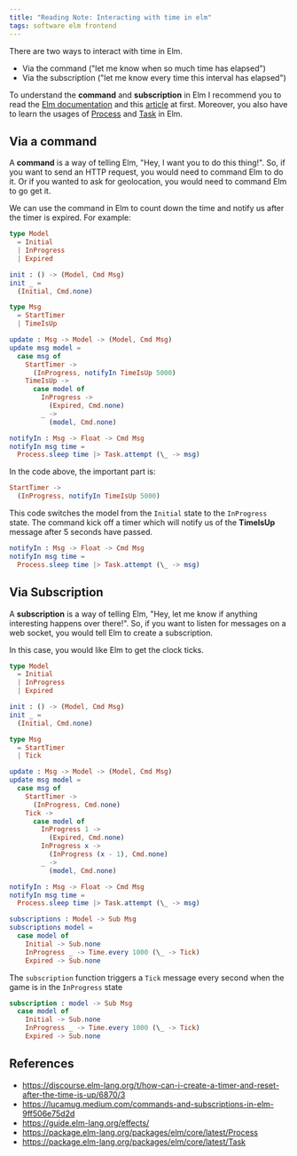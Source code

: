 ```yaml
---
title: "Reading Note: Interacting with time in elm"
tags: software elm frontend
---
```



There are two ways to interact with time in Elm.

- Via the command ("let me know when so much time has elapsed")
- Via the subscription ("let me know every time this interval has elapsed")

To understand the **command** and **subscription** in Elm I recommend you to read the [Elm documentation](https://guide.elm-lang.org/effects/) and this [article](https://lucamug.medium.com/commands-and-subscriptions-in-elm-9ff506e75d2d) at first. Moreover, you also have to learn the usages of [Process](https://package.elm-lang.org/packages/elm/core/latest/Process) and [Task](https://package.elm-lang.org/packages/elm/core/latest/Task) in Elm.

## Via a command

A **command** is a way of telling Elm, "Hey, I want you to do this thing!". So, if you want to send an HTTP request, you would need to command Elm to do it. Or if you wanted to ask for geolocation, you would need to command Elm to go get it.

We can use the command in Elm to count down the time and notify us after the timer is expired. For example:

```elm
type Model
  = Initial
  | InProgress
  | Expired

init : () -> (Model, Cmd Msg)
init _ =
  (Initial, Cmd.none)

type Msg
  = StartTimer
  | TimeIsUp

update : Msg -> Model -> (Model, Cmd Msg)
update msg model =
  case msg of
    StartTimer ->
      (InProgress, notifyIn TimeIsUp 5000)
    TimeIsUp ->
      case model of
        InProgress ->
          (Expired, Cmd.none)
        _ ->
          (model, Cmd.none)

notifyIn : Msg -> Float -> Cmd Msg
notifyIn msg time =
  Process.sleep time |> Task.attempt (\_ -> msg)
```

In the code above, the important part is:

```elm
StartTimer ->
  (InProgress, notifyIn TimeIsUp 5000)
```

This code switches the model from the `Initial` state to the `InProgress` state. The command kick off a timer which will notify us of the **TimeIsUp** message after 5 seconds have passed.

```elm
notifyIn : Msg -> Float -> Cmd Msg
notifyIn msg time =
  Process.sleep time |> Task.attempt (\_ -> msg)
```

## Via Subscription

A **subscription** is a way of telling Elm, "Hey, let me know if anything interesting happens over there!". So, if you want to listen for messages on a web socket, you would tell Elm to create a subscription.

In this case, you would like Elm to get the clock ticks.

```elm
type Model
  = Initial
  | InProgress
  | Expired

init : () -> (Model, Cmd Msg)
init _ =
  (Initial, Cmd.none)

type Msg
  = StartTimer
  | Tick

update : Msg -> Model -> (Model, Cmd Msg)
update msg model =
  case msg of
    StartTimer ->
      (InProgress, Cmd.none)
    Tick ->
      case model of
        InProgress 1 ->
          (Expired, Cmd.none)
        InProgress x ->
          (InProgress (x - 1), Cmd.none)
        _ ->
          (model, Cmd.none)

notifyIn : Msg -> Float -> Cmd Msg
notifyIn msg time =
  Process.sleep time |> Task.attempt (\_ -> msg)

subscriptions : Model -> Sub Msg
subscriptions model =
  case model of
    Initial -> Sub.none
    InProgress _ -> Time.every 1000 (\_ -> Tick)
    Expired -> Sub.none
```

The `subscription` function triggers a `Tick` message every second when the game is in the `InProgress` state

```elm
subscription : model -> Sub Msg
  case model of
    Initial -> Sub.none
    InProgress _ -> Time.every 1000 (\_ -> Tick)
    Expired -> Sub.none
```

## References

- <https://discourse.elm-lang.org/t/how-can-i-create-a-timer-and-reset-after-the-time-is-up/6870/3>
- <https://lucamug.medium.com/commands-and-subscriptions-in-elm-9ff506e75d2d>
- <https://guide.elm-lang.org/effects/>
- <https://package.elm-lang.org/packages/elm/core/latest/Process>
- <https://package.elm-lang.org/packages/elm/core/latest/Task>

